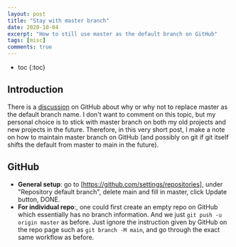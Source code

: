 ```yaml
---
layout: post
title: "Stay with master branch"
date: 2020-10-04
excerpt: "How to still use master as the default branch on GitHub"
tags: [misc]
comments: true
---
```


* toc
{:toc}

## Introduction

There is a [discussion](https://github.com/pmmmwh/react-refresh-webpack-plugin/issues/113) on GitHub about why or why not to replace master as the default branch name. I don't want to comment on this topic, but my personal choice is to stick with master branch on both my old projects and new projects in the future. Therefore, in this very short post, I make a note on how to maintain master branch on GitHub (and possibly on git if git itself shifts the default from master to main in the future).

## GitHub

* **General setup**: go to [https://github.com/settings/repositories], under "Repository default branch", delete main and fill in master, click Update button, DONE.
* **For individual repo**:, one could first create an empty repo on GitHub which essentially has no branch information. And we just ``git push -u origin master`` as before. Just ignore the instruction given by GitHub on the repo page such as ``git branch -M main``, and go through the exact same workflow as before.